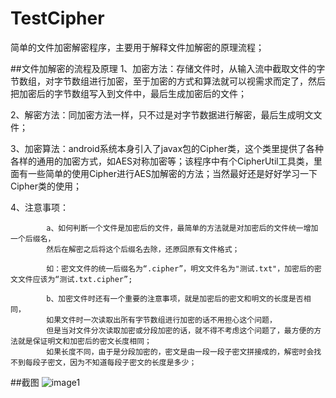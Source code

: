 # TestCipher
简单的文件加密解密程序，主要用于解释文件加解密的原理流程；

##文件加解密的流程及原理
1、加密方法：存储文件时，从输入流中截取文件的字节数组，对字节数组进行加密，至于加密的方式和算法就可以视需求而定了，然后把加密后的字节数组写入到文件中，最后生成加密后的文件；

2、解密方法：同加密方法一样，只不过是对字节数据进行解密，最后生成明文文件；

3、加密算法：android系统本身引入了javax包的Cipher类，这个类里提供了各种各样的通用的加密方式，如AES对称加密等；该程序中有个CipherUtil工具类，里面有一些简单的使用Cipher进行AES加解密的方法；当然最好还是好好学习一下Cipher类的使用；

4、注意事项：
		
			a、如何判断一个文件是加密后的文件，最简单的方法就是对加密后的文件统一增加一个后缀名，
			然后在解密之后将这个后缀名去除，还原回原有文件格式；
			
			如：密文文件的统一后缀名为“.cipher”，明文文件名为"测试.txt"，加密后的密文文件应该为“测试.txt.cipher”;
			
			b、加密文件时还有一个重要的注意事项，就是加密后的密文和明文的长度是否相同，
			如果文件时一次读取出所有字节数组进行加密的话不用担心这个问题，
			但是当对文件分次读取加密或分段加密的话，就不得不考虑这个问题了，最方便的方法就是保证明文和加密后的密文长度相同；
			如果长度不同，由于是分段加密的，密文是由一段一段子密文拼接成的，解密时会找不到每段子密文，因为不知道每段子密文的长度是多少；

##截图
![image1](https://github.com/ZhangSir/TestCipher/blob/master/Screenshot_2016-07-08-14-24-43.jpeg)
